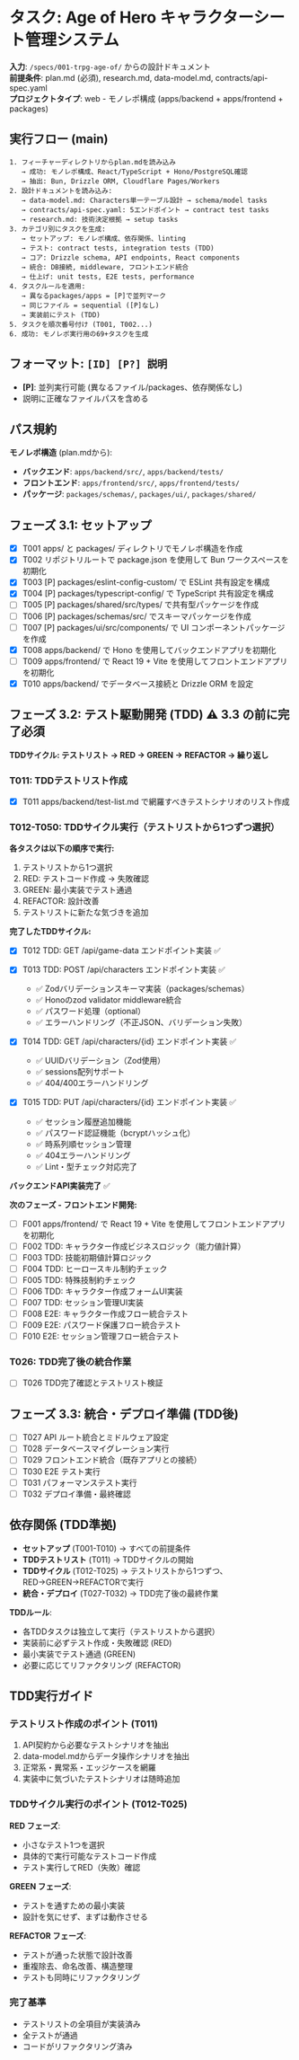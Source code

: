 # タスク: Age of Hero キャラクターシート管理システム

**入力**: `/specs/001-trpg-age-of/` からの設計ドキュメント  
**前提条件**: plan.md (必須), research.md, data-model.md, contracts/api-spec.yaml  
**プロジェクトタイプ**: web - モノレポ構成 (apps/backend + apps/frontend + packages)

## 実行フロー (main)

```
1. フィーチャーディレクトリからplan.mdを読み込み
   → 成功: モノレポ構成、React/TypeScript + Hono/PostgreSQL確認
   → 抽出: Bun, Drizzle ORM, Cloudflare Pages/Workers
2. 設計ドキュメントを読み込み:
   → data-model.md: Characters単一テーブル設計 → schema/model tasks
   → contracts/api-spec.yaml: 5エンドポイント → contract test tasks
   → research.md: 技術決定根拠 → setup tasks
3. カテゴリ別にタスクを生成:
   → セットアップ: モノレポ構成、依存関係、linting
   → テスト: contract tests, integration tests (TDD)
   → コア: Drizzle schema, API endpoints, React components
   → 統合: DB接続, middleware, フロントエンド統合
   → 仕上げ: unit tests, E2E tests, performance
4. タスクルールを適用:
   → 異なるpackages/apps = [P]で並列マーク
   → 同じファイル = sequential ([P]なし)
   → 実装前にテスト (TDD)
5. タスクを順次番号付け (T001, T002...)
6. 成功: モノレポ実行用の69+タスクを生成
```

## フォーマット: `[ID] [P?] 説明`

- **[P]**: 並列実行可能 (異なるファイル/packages、依存関係なし)
- 説明に正確なファイルパスを含める

## パス規約

**モノレポ構造** (plan.mdから):

- **バックエンド**: `apps/backend/src/`, `apps/backend/tests/`
- **フロントエンド**: `apps/frontend/src/`, `apps/frontend/tests/`
- **パッケージ**: `packages/schemas/`, `packages/ui/`, `packages/shared/`

## フェーズ 3.1: セットアップ

- [x] T001 apps/ と packages/ ディレクトリでモノレポ構造を作成
- [x] T002 リポジトリルートで package.json を使用して Bun ワークスペースを初期化
- [x] T003 [P] packages/eslint-config-custom/ で ESLint 共有設定を構成
- [x] T004 [P] packages/typescript-config/ で TypeScript 共有設定を構成
- [ ] T005 [P] packages/shared/src/types/ で共有型パッケージを作成
- [ ] T006 [P] packages/schemas/src/ でスキーマパッケージを作成
- [ ] T007 [P] packages/ui/src/components/ で UI コンポーネントパッケージを作成
- [x] T008 apps/backend/ で Hono を使用してバックエンドアプリを初期化
- [ ] T009 apps/frontend/ で React 19 + Vite を使用してフロントエンドアプリを初期化
- [x] T010 apps/backend/ でデータベース接続と Drizzle ORM を設定

## フェーズ 3.2: テスト駆動開発 (TDD) ⚠️ 3.3 の前に完了必須

**TDDサイクル: テストリスト → RED → GREEN → REFACTOR → 繰り返し**

### T011: TDDテストリスト作成

- [x] T011 apps/backend/test-list.md で網羅すべきテストシナリオのリスト作成

### T012-T050: TDDサイクル実行（テストリストから1つずつ選択）

**各タスクは以下の順序で実行:**

1. テストリストから1つ選択
2. RED: テストコード作成 → 失敗確認
3. GREEN: 最小実装でテスト通過
4. REFACTOR: 設計改善
5. テストリストに新たな気づきを追加

**完了したTDDサイクル:**
- [x] T012 TDD: GET /api/game-data エンドポイント実装 ✅
- [x] T013 TDD: POST /api/characters エンドポイント実装 ✅
  - ✅ Zodバリデーションスキーマ実装（packages/schemas）
  - ✅ Honoのzod validator middleware統合
  - ✅ パスワード処理（optional）
  - ✅ エラーハンドリング（不正JSON、バリデーション失敗）
- [x] T014 TDD: GET /api/characters/{id} エンドポイント実装 ✅
  - ✅ UUIDバリデーション（Zod使用）
  - ✅ sessions配列サポート
  - ✅ 404/400エラーハンドリング

- [x] T015 TDD: PUT /api/characters/{id} エンドポイント実装 ✅
  - ✅ セッション履歴追加機能
  - ✅ パスワード認証機能（bcryptハッシュ化）
  - ✅ 時系列順セッション管理
  - ✅ 404エラーハンドリング
  - ✅ Lint・型チェック対応完了

**バックエンドAPI実装完了** ✅

**次のフェーズ - フロントエンド開発:**
- [ ] F001 apps/frontend/ で React 19 + Vite を使用してフロントエンドアプリを初期化
- [ ] F002 TDD: キャラクター作成ビジネスロジック（能力値計算）
- [ ] F003 TDD: 技能初期値計算ロジック  
- [ ] F004 TDD: ヒーロースキル制約チェック
- [ ] F005 TDD: 特殊技制約チェック
- [ ] F006 TDD: キャラクター作成フォームUI実装
- [ ] F007 TDD: セッション管理UI実装
- [ ] F008 E2E: キャラクター作成フロー統合テスト
- [ ] F009 E2E: パスワード保護フロー統合テスト
- [ ] F010 E2E: セッション管理フロー統合テスト

### T026: TDD完了後の統合作業

- [ ] T026 TDD完了確認とテストリスト検証

## フェーズ 3.3: 統合・デプロイ準備 (TDD後)

- [ ] T027 API ルート統合とミドルウェア設定
- [ ] T028 データベースマイグレーション実行
- [ ] T029 フロントエンド統合（既存アプリとの接続）
- [ ] T030 E2E テスト実行
- [ ] T031 パフォーマンステスト実行
- [ ] T032 デプロイ準備・最終確認

## 依存関係 (TDD準拠)

- **セットアップ** (T001-T010) → すべての前提条件
- **TDDテストリスト** (T011) → TDDサイクルの開始
- **TDDサイクル** (T012-T025) → テストリストから1つずつ、RED→GREEN→REFACTORで実行
- **統合・デプロイ** (T027-T032) → TDD完了後の最終作業

**TDDルール**:

- 各TDDタスクは独立して実行（テストリストから選択）
- 実装前に必ずテスト作成・失敗確認 (RED)
- 最小実装でテスト通過 (GREEN)
- 必要に応じてリファクタリング (REFACTOR)

## TDD実行ガイド

### テストリスト作成のポイント (T011)

1. API契約から必要なテストシナリオを抽出
2. data-model.mdからデータ操作シナリオを抽出
3. 正常系・異常系・エッジケースを網羅
4. 実装中に気づいたテストシナリオは随時追加

### TDDサイクル実行のポイント (T012-T025)

**RED フェーズ**:

- 小さなテスト1つを選択
- 具体的で実行可能なテストコード作成
- テスト実行してRED（失敗）確認

**GREEN フェーズ**:

- テストを通すための最小実装
- 設計を気にせず、まずは動作させる

**REFACTOR フェーズ**:

- テストが通った状態で設計改善
- 重複除去、命名改善、構造整理
- テストも同時にリファクタリング

### 完了基準

- テストリストの全項目が実装済み
- 全テストが通過
- コードがリファクタリング済み
